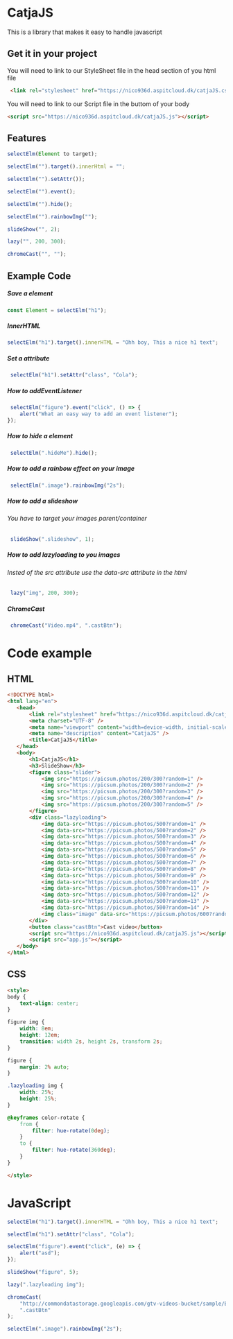 # CatjaJS

This is a library that makes it easy to handle javascript

## Get it in your project

You will need to link to our StyleSheet file in the head section of you html file
```html
 <link rel="stylesheet" href="https://nico936d.aspitcloud.dk/catjaJS.css" />
```
You will need to link to our Script file in the buttom of your body
 ```html
 <script src="https://nico936d.aspitcloud.dk/catjaJS.js"></script>
 ```
## Features

```javascript
selectElm(Element to target);

selectElm("").target().innerHtml = "";

selectElm("").setAttr());

selectElm("").event();

selectElm("").hide();

selectElm("").rainbowImg("");

slideShow("", 2);

lazy("", 200, 300);

chromeCast("", "");
```


## Example Code

##### Save a element

```javascript
const Element = selectElm("h1");
```

##### InnerHTML

```javascript
selectElm("h1").target().innerHTML = "Ohh boy, This a nice h1 text";
```

##### Set a attribute

```javascript
 selectElm("h1").setAttr("class", "Cola");
```

##### How to addEventListener

```javascript
 selectElm("figure").event("click", () => {
	alert("What an easy way to add an event listener");
});
```

##### How to hide a element
```javascript
 selectElm(".hideMe").hide();
```

##### How to add a rainbow effect on your image
```javascript
 selectElm(".image").rainbowImg("2s");
```

##### How to add a slideshow
###### You have to target your images parent/container
```javascript
 slideShow(".slideshow", 1);
```

##### How to add lazyloading to you images
###### Insted of the src attribute use the data-src attribute in the html
```javascript
 lazy("img", 200, 300);
```

##### ChromeCast
```javascript
 chromeCast("Video.mp4", ".castBtn");
```


# Code example

## HTML
 ```html
<!DOCTYPE html>
<html lang="en">
	<head>
		<link rel="stylesheet" href="https://nico936d.aspitcloud.dk/catjaJS.css" />
		<meta charset="UTF-8" />
		<meta name="viewport" content="width=device-width, initial-scale=1.0" />
		<meta name="description" content="CatjaJS" />
		<title>CatjaJS</title>
	</head>
	<body>
		<h1>CatjaJS</h1>
		<h3>SlideShow</h3>
		<figure class="slider">
			<img src="https://picsum.photos/200/300?random=1" />
			<img src="https://picsum.photos/200/300?random=2" />
			<img src="https://picsum.photos/200/300?random=3" />
			<img src="https://picsum.photos/200/300?random=4" />
			<img src="https://picsum.photos/200/300?random=5" />
		</figure>
		<div class="lazyloading">
			<img data-src="https://picsum.photos/500?random=1" />
			<img data-src="https://picsum.photos/500?random=2" />
			<img data-src="https://picsum.photos/500?random=3" />
			<img data-src="https://picsum.photos/500?random=4" />
			<img data-src="https://picsum.photos/500?random=5" />
			<img data-src="https://picsum.photos/500?random=6" />
			<img data-src="https://picsum.photos/500?random=7" />
			<img data-src="https://picsum.photos/500?random=8" />
			<img data-src="https://picsum.photos/500?random=9" />
			<img data-src="https://picsum.photos/500?random=10" />
			<img data-src="https://picsum.photos/500?random=11" />
			<img data-src="https://picsum.photos/500?random=12" />
			<img data-src="https://picsum.photos/500?random=13" />
			<img data-src="https://picsum.photos/500?random=14" />
			<img class="image" data-src="https://picsum.photos/600?random=15" />
		</div>
		<button class="castBtn">Cast video</button>
		<script src="https://nico936d.aspitcloud.dk/catjaJS.js"></script>
		<script src="app.js"></script>
	</body>
</html>
 ```
 
## CSS
```html
<style>
body {
	text-align: center;
}

figure img {
	width: 8em;
	height: 12em;
	transition: width 2s, height 2s, transform 2s;
}

figure {
	margin: 2% auto;
}

.lazyloading img {
	width: 25%;
	height: 25%;
}

@keyframes color-rotate {
	from {
		filter: hue-rotate(0deg);
	}
	to {
		filter: hue-rotate(360deg);
	}
}

</style>
```
# JavaScript
```javascript
selectElm("h1").target().innerHTML = "Ohh boy, This a nice h1 text";

selectElm("h1").setAttr("class", "Cola");

selectElm("figure").event("click", (e) => {
	alert("asd");
});

slideShow("figure", 5);

lazy(".lazyloading img");

chromeCast(
	"http://commondatastorage.googleapis.com/gtv-videos-bucket/sample/BigBuckBunny.mp4",
	".castBtn"
);

selectElm(".image").rainbowImg("2s");

```
